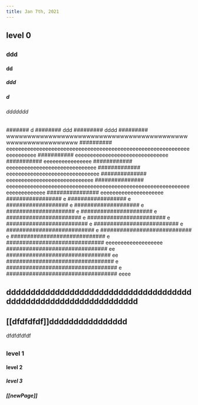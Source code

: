 ```yaml
---
title: Jan 7th, 2021
---
```


## level 0
##
### ddd
#### dd
##### ddd
##### d
###### ddddddd
####### d
######## ddd
######### dddd
######### wwwwwwwwwwwwwwwwwwwwwwwwwwwwwwwwwwwwwwwwwwwwwwwwwwwwwwwwwwww
########## eeeeeeeeeeeeeeeeeeeeeeeeeeeeeeeeeeeeeeeeeeeeeeeeeeeeeeeeeeeeeeeeeeeeeee
########### eeeeeeeeeeeeeeeeeeeeeeeeeeeeeee
########### eeeeeeeeeeeeeeee
############ eeeeeeeeeeeeeeeeeeeeeeeeeeeeee
############# eeeeeeeeeeeeeeeeeeeeeeeeeeeeeee
############## eeeeeeeeeeeeeeeeeeeeeeeeeeeee
############### eeeeeeeeeeeeeeeeeeeeeeeeeeeeeeeeeeeeeeeeeeeeeeeeeeeeeeeeeeeeeeeeeeeeeeeeee
################ eeeeeeeeeeeeeeeeeeeee
################# e
################## e
################### e
#################### e
##################### e
###################### e
####################### e
######################## e
######################### e
########################## e
########################### e
############################ e
############################# e
############################## eeeeeeeeeeeeeeeeeee
############################### ee
################################ ee
################################# e
################################## e
################################## eeee
## ddddddddddddddddddddddddddddddddddddddddddddddddddddddddddddddddd
## [[dfdfdfdf]]dddddddddddddddd


dfdfdfdfdf
##
### level 1
#### level 2
##### level 3
##### [[newPage]]
